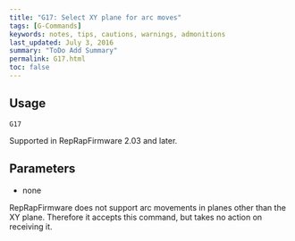 ```yaml
---
title: "G17: Select XY plane for arc moves" 
tags: [G-Commands]
keywords: notes, tips, cautions, warnings, admonitions
last_updated: July 3, 2016
summary: "ToDo Add Summary"
permalink: G17.html
toc: false
---
```



## Usage ##
```
G17
```

Supported in RepRapFirmware 2.03 and later.

## Parameters ##
+ none

RepRapFirmware does not support arc movements in planes other than the XY plane. Therefore it accepts this command, but takes no action on receiving it.


